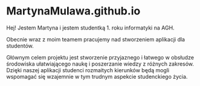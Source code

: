 # MartynaMulawa.github.io
Hej!
Jestem Martyna i jestem studentką 1. roku informatyki na AGH. 

Obecnie wraz z moim teamem pracujemy nad stworzeniem aplikacji dla studentów.

Głównym celem projektu jest stworzenie przyjaznego i łatwego w obsłudze środowiska ułatwiającego naukę i poszerzanie wiedzy z różnych zakresów. Dzięki naszej aplikacji studenci rozmaitych kierunków będą mogli wspomagać się wzajemnie w tym trudnym aspekcie studenckiego życia.
